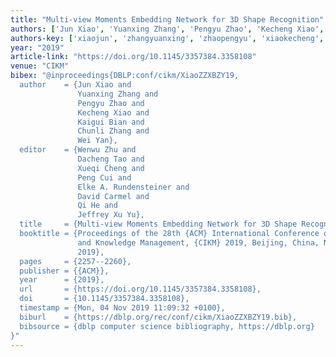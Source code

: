 ```yaml
---
title: "Multi-view Moments Embedding Network for 3D Shape Recognition"
authors: ['Jun Xiao', 'Yuanxing Zhang', 'Pengyu Zhao', 'Kecheng Xiao', 'Kaigui Bian', 'Chunli Zhang', 'Wei Yan']
authors-key: ['xiaojun', 'zhangyuanxing', 'zhaopengyu', 'xiaokecheng', 'biankaigui', 'zhangchunli', 'yanwei']
year: "2019"
article-link: "https://doi.org/10.1145/3357384.3358108"
venue: "CIKM"
bibex: "@inproceedings{DBLP:conf/cikm/XiaoZZXBZY19,
  author    = {Jun Xiao and
               Yuanxing Zhang and
               Pengyu Zhao and
               Kecheng Xiao and
               Kaigui Bian and
               Chunli Zhang and
               Wei Yan},
  editor    = {Wenwu Zhu and
               Dacheng Tao and
               Xueqi Cheng and
               Peng Cui and
               Elke A. Rundensteiner and
               David Carmel and
               Qi He and
               Jeffrey Xu Yu},
  title     = {Multi-view Moments Embedding Network for 3D Shape Recognition},
  booktitle = {Proceedings of the 28th {ACM} International Conference on Information
               and Knowledge Management, {CIKM} 2019, Beijing, China, November 3-7,
               2019},
  pages     = {2257--2260},
  publisher = {{ACM}},
  year      = {2019},
  url       = {https://doi.org/10.1145/3357384.3358108},
  doi       = {10.1145/3357384.3358108},
  timestamp = {Mon, 04 Nov 2019 11:09:32 +0100},
  biburl    = {https://dblp.org/rec/conf/cikm/XiaoZZXBZY19.bib},
  bibsource = {dblp computer science bibliography, https://dblp.org}
}"
---
```

